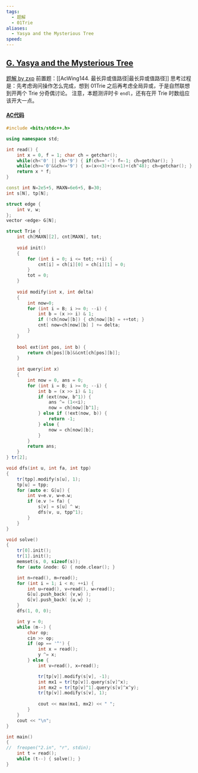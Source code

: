 ```yaml
---
tags:
  - 题解
  - 01Trie
aliases:
  - Yasya and the Mysterious Tree
speed:
---
```

## [G. Yasya and the Mysterious Tree](https://codeforces.com/contest/1980/problem/G)

[题解 by zxp](https://www.cnblogs.com/BaseAI/p/18278879)
前置题：[[AcWing144. 最长异或值路径|最长异或值路径]]
思考过程是：先考虑询问操作怎么完成，想到 01Trie 之后再考虑全局异或，于是自然联想到开两个 Trie 分奇偶讨论。
注意，本题测评时卡 `endl`，还有在开 Trie 时数组应该开大一点。

#### [AC代码](https://codeforces.com/contest/1980/submission/277979887)

```cpp
#include <bits/stdc++.h>

using namespace std;

int read() {
    int x = 0, f = 1; char ch = getchar();
    while(ch<'0' || ch>'9') { if(ch=='-') f=-1; ch=getchar(); }
    while(ch>='0'&&ch<='9') { x=(x<<3)+(x<<1)+(ch^48); ch=getchar(); }
    return x * f;
}

const int N=2e5+5, MAXN=6e6+5, B=30;
int s[N], tp[N];

struct edge {
	int v, w;
};
vector <edge> G[N];

struct Trie {
	int ch[MAXN][2], cnt[MAXN], tot;
	
	void init()
	{
		for (int i = 0; i <= tot; ++i) {
			cnt[i] = ch[i][0] = ch[i][1] = 0;
		}
		tot = 0;
	}
	
	void modify(int x, int delta)
	{
		int now=0;
		for (int i = B; i >= 0; --i) {
			int b = (x >> i) & 1;
			if (!ch[now][b]) { ch[now][b] = ++tot; }
			cnt[ now=ch[now][b] ] += delta;
		}
	}
	
	bool ext(int pos, int b) {
		return ch[pos][b]&&cnt[ch[pos][b]];
	}
	
	int query(int x)
	{
		int now = 0, ans = 0;
		for (int i = B; i >= 0; --i) {
			int b = (x >> i) & 1;
			if (ext(now, b^1)) {
				ans ^= (1<<i);
				now = ch[now][b^1];
			} else if (!ext(now, b)) {
				return -1;
			} else {
				now = ch[now][b];
			}
		}
		return ans;
	}
} tr[2];

void dfs(int u, int fa, int tpp)
{
	tr[tpp].modify(s[u], 1);
	tp[u] = tpp;
	for (auto e: G[u]) {
		int v=e.v, w=e.w;
		if (e.v != fa) {
			s[v] = s[u] ^ w;
			dfs(v, u, tpp^1);
		}
	}
}

void solve()
{
	tr[0].init();
	tr[1].init();
	memset(s, 0, sizeof(s));
	for (auto &node: G) { node.clear(); }

	int n=read(), m=read();
	for (int i = 1; i < n; ++i) {
		int u=read(), v=read(), w=read();
		G[u].push_back( {v,w} );
		G[v].push_back( {u,w} );
	}
	dfs(1, 0, 0);

	int y = 0;
	while (m--) {
		char op;
		cin >> op;
		if (op == '^') {
			int x = read();
			y ^= x;
		} else {
			int v=read(), x=read();

			tr[tp[v]].modify(s[v], -1);
			int mx1 = tr[tp[v]].query(s[v]^x);
			int mx2 = tr[tp[v]^1].query(s[v]^x^y);
			tr[tp[v]].modify(s[v], 1);
			
			cout << max(mx1, mx2) << " ";
		}
	}
	cout << "\n";
}

int main()
{
//	freopen("2.in", "r", stdin);
	int t = read();
	while (t--) { solve(); }
}
```
